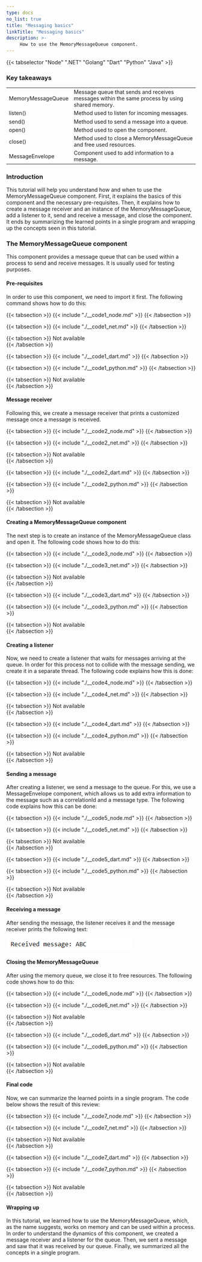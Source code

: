 ```yaml
---
type: docs
no_list: true
title: "Messaging basics"
linkTitle: "Messaging basics"
description: >-
     How to use the MemoryMessageQueue component.
---
```


{{< tabselector "Node" ".NET" "Golang" "Dart" "Python" "Java" >}}

### Key takeaways

<table class="full-width-table">
  <tr>
    <td>MemoryMessageQueue</td>
    <td>Message queue that sends and receives messages within the same process by using shared memory.</td>
  </tr>
  <tr>
    <td>listen()</td>
    <td>Method used to listen for incoming messages.</td>
  </tr>
  <tr>
    <td>send()</td>
    <td>Method used to send a message into a queue.</td>
  </tr>
  <tr>
    <td>open()</td>
    <td>Method used to open the component.</td>
  </tr>
  <tr>
    <td>close()</td>
    <td>Method used to close a MemoryMessageQueue and free used resources.</td>
  </tr>
  <tr>
    <td>MessageEnvelope</td>
    <td>Component used to add information to a message.</td>
  </tr>
</table>


### Introduction

This tutorial will help you understand how and when to use the MemoryMessageQueue component. First, it explains the basics of this component and the necessary pre-requisites. Then, it explains how to create a message receiver and an instance of the MemoryMessageQueue, add a listener to it, send and receive a message, and close the component. It ends by summarizing the learned points in a single program and wrapping up the concepts seen in this tutorial.

### The MemoryMessageQueue component

This component provides a message queue that can be used within a process to send and receive messages. It is usually used for testing purposes.

#### Pre-requisites

In order to use this component, we need to import it first. The following command shows how to do this:

{{< tabsection >}}
  {{< include "./__code1_node.md" >}}
{{< /tabsection >}}

{{< tabsection >}}
  {{< include "./__code1_net.md" >}}
{{< /tabsection >}}

{{< tabsection >}}
  Not available   
{{< /tabsection >}}

{{< tabsection >}}
  {{< include "./__code1_dart.md" >}}
{{< /tabsection >}}

{{< tabsection >}}
  {{< include "./__code1_python.md" >}}
{{< /tabsection >}}

{{< tabsection >}}
  Not available  
{{< /tabsection >}}

#### Message receiver

Following this, we create a message receiver that prints a customized message once a message is received. 

{{< tabsection >}}
  {{< include "./__code2_node.md" >}}
{{< /tabsection >}}

{{< tabsection >}}
  {{< include "./__code2_net.md" >}}
{{< /tabsection >}}

{{< tabsection >}}
  Not available   
{{< /tabsection >}}

{{< tabsection >}}
  {{< include "./__code2_dart.md" >}}
{{< /tabsection >}}

{{< tabsection >}}
  {{< include "./__code2_python.md" >}}
{{< /tabsection >}}

{{< tabsection >}}
  Not available  
{{< /tabsection >}}

#### Creating a MemoryMessageQueue component

The next step is to create an instance of the MemoryMessageQueue class and open it. The following code shows how to do this:

{{< tabsection >}}
  {{< include "./__code3_node.md" >}}
{{< /tabsection >}}

{{< tabsection >}}
  {{< include "./__code3_net.md" >}}
{{< /tabsection >}}

{{< tabsection >}}
  Not available   
{{< /tabsection >}}

{{< tabsection >}}
  {{< include "./__code3_dart.md" >}}
{{< /tabsection >}}

{{< tabsection >}}
  {{< include "./__code3_python.md" >}}
{{< /tabsection >}}

{{< tabsection >}}
  Not available  
{{< /tabsection >}}

#### Creating a listener

Now, we need to create a listener that waits for messages arriving at the queue. In order for this process not to collide with the message sending, we create it in a separate thread. The following code explains how this is done:

{{< tabsection >}}
  {{< include "./__code4_node.md" >}}
{{< /tabsection >}}

{{< tabsection >}}
  {{< include "./__code4_net.md" >}}
{{< /tabsection >}}

{{< tabsection >}}
  Not available   
{{< /tabsection >}}

{{< tabsection >}}
  {{< include "./__code4_dart.md" >}}
{{< /tabsection >}}

{{< tabsection >}}
  {{< include "./__code4_python.md" >}}
{{< /tabsection >}}

{{< tabsection >}}
  Not available  
{{< /tabsection >}}

#### Sending a message

After creating a listener, we send a message to the queue. For this, we use a MessageEnvelope component, which allows us to add extra information to the message such as a correlationId and a message type. The following code explains how this can be done:

{{< tabsection >}}
  {{< include "./__code5_node.md" >}}
{{< /tabsection >}}

{{< tabsection >}}
  {{< include "./__code5_net.md" >}}
{{< /tabsection >}}

{{< tabsection >}}
  Not available   
{{< /tabsection >}}

{{< tabsection >}}
  {{< include "./__code5_dart.md" >}}
{{< /tabsection >}}

{{< tabsection >}}
  {{< include "./__code5_python.md" >}}
{{< /tabsection >}}

{{< tabsection >}}
  Not available  
{{< /tabsection >}}

#### Receiving a message

After sending the message, the listener receives it and the message receiver prints the following text:

![figure 1](./figure1.png)

#### Closing the MemoryMessageQueue

After using the memory queue, we close it to free resources. The following code shows how to do this:

{{< tabsection >}}
  {{< include "./__code6_node.md" >}}
{{< /tabsection >}}

{{< tabsection >}}
  {{< include "./__code6_net.md" >}}
{{< /tabsection >}}

{{< tabsection >}}
  Not available   
{{< /tabsection >}}

{{< tabsection >}}
  {{< include "./__code6_dart.md" >}}
{{< /tabsection >}}

{{< tabsection >}}
  {{< include "./__code6_python.md" >}}
{{< /tabsection >}}

{{< tabsection >}}
  Not available  
{{< /tabsection >}}

#### Final code

Now, we can summarize the learned points in a single program. The code below shows the result of this review:

{{< tabsection >}}
  {{< include "./__code7_node.md" >}}
{{< /tabsection >}}

{{< tabsection >}}
  {{< include "./__code7_net.md" >}}
{{< /tabsection >}}

{{< tabsection >}}
  Not available   
{{< /tabsection >}}

{{< tabsection >}}
  {{< include "./__code7_dart.md" >}}
{{< /tabsection >}}

{{< tabsection >}}
  {{< include "./__code7_python.md" >}}
{{< /tabsection >}}

{{< tabsection >}}
  Not available  
{{< /tabsection >}}

#### Wrapping up

In this tutorial, we learned how to use the MemoryMessageQueue, which, as the name suggests, works on memory and can be used within a process. 
In order to understand the dynamics of this component, we created a message receiver and a listener for the queue. Then, we sent a message and saw that it was received by our queue. Finally, we summarized all the concepts in a single program. 


